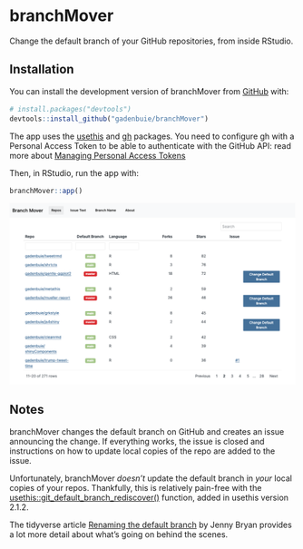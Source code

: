 
<!-- README.md is generated from README.Rmd. Please edit that file -->

# branchMover

<!-- badges: start -->
<!-- badges: end -->

Change the default branch of your GitHub repositories, from inside
RStudio.

## Installation

You can install the development version of branchMover from
[GitHub](https://github.com/) with:

``` r
# install.packages("devtools")
devtools::install_github("gadenbuie/branchMover")
```

The app uses the [usethis](https://usethis.r-lib.org) and
[gh](https://gh.r-lib.org) packages. You need to configure gh with a
Personal Access Token to be able to authenticate with the GitHub API:
read more about [Managing Personal Access
Tokens](https://gh.r-lib.org/articles/managing-personal-access-tokens.html)

Then, in RStudio, run the app with:

``` r
branchMover::app()
```

![](man/figures/app.png)

## Notes

branchMover changes the default branch on GitHub and creates an issue
announcing the change. If everything works, the issue is closed and
instructions on how to update local copies of the repo are added to the
issue.

Unfortunately, branchMover *doesn’t* update the default branch in *your*
local copies of your repos. Thankfully, this is relatively pain-free
with the
[usethis::git_default_branch_rediscover()](https://usethis.r-lib.org/reference/git-default-branch.html)
function, added in usethis version 2.1.2.

The tidyverse article [Renaming the default
branch](https://www.tidyverse.org/blog/2021/10/renaming-default-branch/)
by Jenny Bryan provides a lot more detail about what’s going on behind
the scenes.
